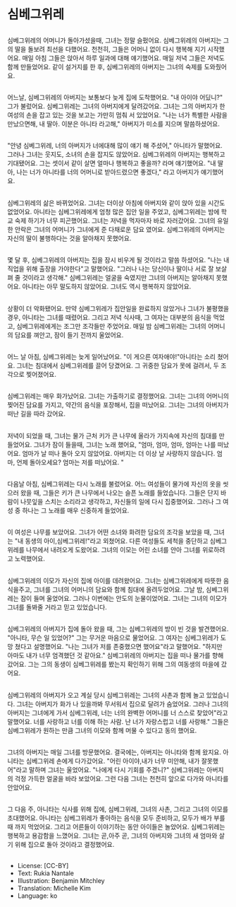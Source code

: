 # 심베그위레

##
심베그위레의 어머니가 돌아가셨을때, 그녀는 정말 슬펐어요. 심베그위레의 아버지는 그의 딸을 돌보려 최선을 다했어요. 천천히, 그들은 어머니 없이 다시 행복해 지기 시작했어요. 매일 아침 그들은 앉아서 하루 일과에 대해 얘기했어요. 매일 저녁 그들은 저녁도 함께 만들었어요. 같이 설거지를 한 후, 심베그위레의 아버지는 그녀의 숙제를 도와줬어요.

##
어느날, 심베그위레의 아버지는 보통보다 늦게 집에 도착했어요. "내 아이야 어딨니?" 그가 불렀어요. 심베그위레는 그녀의 아버지에게 달려갔어요. 그녀는 그의 아버지가 한 여성의 손을 잡고 있는 것을 보고는 가만히 멈춰 서 있었어요. "나는 너가 특별한 사람을 만났으면해, 내 딸아. 이분은 아니타 라고해," 아버지가 미소를 지으며 말씀하셨어요.

##
"안녕 심베그위레, 너의 아버지가 너에대해 많이 얘기 해 주셨어," 아니타가 말했어요. 그러나 그녀는 웃지도, 소녀의 손을 잡지도 않았어요. 심베그위레의 아버지는 행복하고 기대됐어요. 그는 셋이서 같이 살면 얼마나 행복하고 좋을까? 라며 얘기했어요. "내 딸아, 나는 너가 아니타를 너의 어머니로 받아드렸으면 좋겠다," 라고 아버지가 얘기했어요.

##
심베그위레의 삶은 바뀌었어요. 그녀는 더이상 아침에 아버지와 같이 앉아 있을 시간도 없었어요. 아니타는 심베그위레에게 엄청 많은 집안 일을 주었고, 심베그위레는 밤에 학교 숙제 하기가 너무 피곤했어요. 그녀는 저녁을 먹자마자 바로 자러갔어요. 그녀의 유일한 안락은 그녀의 어머니가 그녀에게 준 다채로운 담요 였어요. 심베그위레의 아버지는 자신의 딸이 불행하다는 것을 알아채지 못했어요.

##
몇 달 후, 심베그위레의 아버지는 집을 잠시 비우게 될 것이라고 말씀 하셨어요. "나는 내 직업을 위해 출장을 가야한다"고 말했어요. "그러나 나는 당신이나 딸이나 서로 잘 보살펴 줄 것이라고 생각해." 심베그위레는 얼굴을 숙였지만 그녀의 아버지는 알아채지 못했어요. 아니타는 아무 말도하지 않았어요. 그녀도 역시 행복하지 않았어요.

##
상황이 더 악화됐어요. 만약 심베그위레가 집안일을 완료하지 않았거나 그녀가 불평했을 경우, 아니타는 그녀를 때렸어요. 그리고 저녁 식사때, 그 여자는 대부분의 음식을 먹었고, 심베그위레에게는 조그만 조각들만 주었어요. 매일 밤 심베그위레는 그녀의 어머니의 담요를 껴안고, 잠이 들기 전까지 울었어요.

##
어느 날 아침, 심베그위레는 늦게 일어났어요. "이 게으른 여자애야!"아니타는 소리 쳤어요. 그녀는 침대에서 심베그위레를 끌어 당겼어요. 그 귀중한 담요가 못에 걸려서, 두 조각으로 찢어졌어요.

##
심베그위레는 매우 화가났어요. 그녀는 가출하기로 결정했어요. 그녀는 그녀의 어머니의 찢어진 담요를 가지고, 약간의 음식을 포장해서, 집을 떠났어요. 그녀는 그녀의 아버지가 떠난 길을 따라 갔어요.

##
저녁이 되었을 때, 그녀는 물가 근처 키가 큰 나무에 올라가 가지속에 자신의 침대를 만들었어요. 그녀가 잠이 들을때, 그녀는 노래 했어요, "엄마, 엄마, 엄마, 엄마는 나를 떠났어요. 엄마가 날 떠나 돌아 오지 않았어요. 아버지는 더 이상 날 사랑하지 않습니다. 엄마, 언제 돌아오세요? 엄마는 저를 떠났어요. "

##
다음날 아침, 심베그위레는 다시 노래를 불렀어요. 어느 여성들이 물가에 자신의 옷을 씻으러 왔을 때, 그들은 키가 큰 나무에서 나오는 슬픈 노래를 들었습니다. 그들은 단지 바람이 나뭇잎을 스치는 소리라고 생각하고, 자신들의 일에 다시 집중했어요. 그러나 그 여성 중 하나는 그 노래를 매우 신중하게 들었어요.

##
이 여성은 나무를 보았어요. 그녀가 어떤 소녀와 화려한 담요의 조각을 보았을 때, 그녀는 "내 동생의 아이,심베그위레!"라고 외쳤어요. 다른 여성들도 세척을 중단하고 심베그위레를 나무에서 내려오게 도왔어요. 그녀의 이모는 어린 소녀를 안아 그녀를 위로하려고 노력했어요.

##
심베그위레의 이모가 자신의 집에 아이를 데려왔어요. 그녀는 심베그위레에게 따뜻한 음식을주고, 그녀를 그녀의 어머니의 담요와 함께 침대에 올려두었어요. 그날 밤, 심베그위레는 잠이 들며 울었어요. 그러나 이번에는 안도의 눈물이었어요. 그녀는 그녀의 이모가 그녀를 돌봐줄 거라고 믿고 있었습니다.

##
심베그위레의 아버지가 집에 돌아 왔을 때, 그는 심베그위레의 방이 빈 것을 발견했어요. "아니타, 무슨 일 있었어?" 그는 무거운 마음으로 물었어요. 그 여자는 심베그위레가 도망 쳤다고 설명했어요. "나는 그녀가 저를 존중했으면 했어요"라고 말했어요. "하지만 아마도 내가 너무 엄격했던 것 같아요." 심베그위레의 아버지는 집을 떠나 물가를 향해 갔어요. 그는 그의 동생이 심베그위레를 봤는지 확인하기 위해 그의 여동생의 마을에 갔어요.

##
심베그위레의 아버지가 오고 계실 당시 심베그위레는 그녀의 사촌과 함께 놀고 있었습니다. 그녀는 아버지가 화가 나 있을까봐 무서워서 집으로 달려가 숨었어요. 그러나 그녀의 아버지는 그녀에게 가서 심베그위레, 너는 너의 완벽한 어머니를 너 스스로 찾았어"라고 말했어요. 너를 사랑하고 너를 이해 하는 사람. 난 너가 자랑스럽고 너를 사랑해." 그들은 심베그위레가 원하는 만큼 그녀의 이모와 함께 머물 수 있다고 동의 했어요.

##
그녀의 아버지는 매일 그녀를 방문했어요. 결국에는, 아버지는 아니타와 함께 왔지요. 아니타는 심베그위레 손에게 다가갔어요. "어린 아이야,내가 너무 미안해, 내가 잘못했어"라고 말하며 그녀는 울었어요. "나에게 다시 기회를 주겠니?" 심베그위레는 아버지의 걱정 가득한 얼굴을 바라 보았어요. 그런 다음 그녀는 천천히 앞으로 다가와 아니타를 안았어요.

##
그 다음 주, 아니타는 식사를 위해 집에, 심베그위레, 그녀의 사촌, 그리고 그녀의 이모를 초대했어요. 아니타는 심베그위레가 좋아하는 음식을 모두 준비하고, 모두가 배가 부를때 까지 먹었어요. 그리고 어른들이 이야기하는 동안 아이들은 놀았어요. 심베그위레는 행복하고 용감함을 느꼈어요. 그녀는 곧,아주 곧, 그녀의 아버지와 그녀의 새 엄마와 살기 위해 집으로 돌아 것이라고 결정했어요.

##
* License: [CC-BY]
* Text: Rukia Nantale
* Illustration: Benjamin Mitchley
* Translation: Michelle Kim
* Language: ko
